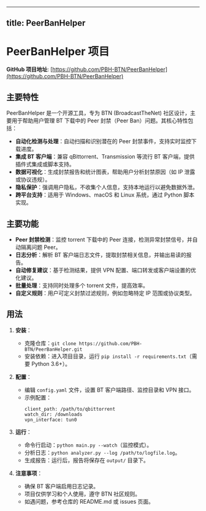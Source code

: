 
---
title: PeerBanHelper
---

# PeerBanHelper 项目

**GitHub 项目地址**: [https://github.com/PBH-BTN/PeerBanHelper](https://github.com/PBH-BTN/PeerBanHelper)

## 主要特性
PeerBanHelper 是一个开源工具，专为 BTN (BroadcastTheNet) 社区设计，主要用于帮助用户管理 BT 下载中的 Peer 封禁（Peer Ban）问题。其核心特性包括：
- **自动化检测与处理**：自动扫描和识别潜在的 Peer 封禁事件，支持实时监控下载进度。
- **集成 BT 客户端**：兼容 qBittorrent、Transmission 等流行 BT 客户端，提供插件式集成或脚本支持。
- **数据可视化**：生成封禁报告和统计图表，帮助用户分析封禁原因（如 IP 泄露或协议违规）。
- **隐私保护**：强调用户隐私，不收集个人信息，支持本地运行以避免数据外泄。
- **跨平台支持**：适用于 Windows、macOS 和 Linux 系统，通过 Python 脚本实现。

## 主要功能
- **Peer 封禁检测**：监控 torrent 下载中的 Peer 连接，检测异常封禁信号，并自动隔离问题 Peer。
- **日志分析**：解析 BT 客户端日志文件，提取封禁相关信息，并输出易读的报告。
- **自动修复建议**：基于检测结果，提供 VPN 配置、端口转发或客户端设置的优化建议。
- **批量处理**：支持同时处理多个 torrent 文件，提高效率。
- **自定义规则**：用户可定义封禁过滤规则，例如忽略特定 IP 范围或协议类型。

## 用法
1. **安装**：
   - 克隆仓库：`git clone https://github.com/PBH-BTN/PeerBanHelper.git`
   - 安装依赖：进入项目目录，运行 `pip install -r requirements.txt`（需要 Python 3.6+）。

2. **配置**：
   - 编辑 `config.yaml` 文件，设置 BT 客户端路径、监控目录和 VPN 接口。
   - 示例配置：
     ```
     client_path: /path/to/qbittorrent
     watch_dir: /downloads
     vpn_interface: tun0
     ```

3. **运行**：
   - 命令行启动：`python main.py --watch`（监控模式）。
   - 分析日志：`python analyzer.py --log /path/to/logfile.log`。
   - 生成报告：运行后，报告将保存在 `output/` 目录下。

4. **注意事项**：
   - 确保 BT 客户端启用日志记录。
   - 项目仅供学习和个人使用，遵守 BTN 社区规则。
   - 如遇问题，参考仓库的 README.md 或 issues 页面。